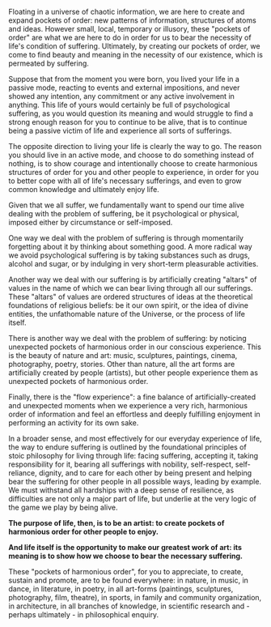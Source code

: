 Floating in a universe of chaotic information, we are here to create and expand pockets of order: new patterns of information, structures of atoms and ideas. However small, local, temporary or illusory, these "pockets of order" are what we are here to do in order for us to bear the necessity of life's condition of suffering.
Ultimately, by creating our pockets of order, we come to find beauty and meaning in the necessity of our existence, which is permeated by suffering.

Suppose that from the moment you were born, you lived your life in a passive mode, reacting to events and external impositions, and never showed any intention, any commitment or any active involvement in anything.
This life of yours would certainly be full of psychological suffering, as you would question its meaning and would struggle to find a strong enough reason for you to continue to be alive, that is to continue being a passive victim of life and experience all sorts of sufferings.

The opposite direction to living your life is clearly the way to go.
The reason you should live in an active mode, and choose to do something instead of nothing, is to show courage and intentionally choose to create harmonious structures of order for you and other people to experience, in order for you to better cope with all of life's necessary sufferings, and even to grow common knowledge and ultimately enjoy life.

Given that we all suffer, we fundamentally want to spend our time alive dealing with the problem of suffering, be it psychological or physical, imposed either by circumstance or self-imposed.

One way we deal with the problem of suffering is through momentarily forgetting about it by thinking about something good.
A more radical way we avoid psychological suffering is by taking substances such as drugs, alcohol and sugar, or by indulging in very short-term pleasurable activities.

Another way we deal with our suffering is by artificially creating "altars" of values in the name of which we can bear living through all our sufferings. These "altars" of values are ordered structures of ideas at the theoretical foundations of religious beliefs: be it our own spirit, or the idea of divine entities, the unfathomable nature of the Universe, or the process of life itself.

There is another way we deal with the problem of suffering: by noticing unexpected pockets of harmonious order in our conscious experience.
This is the beauty of nature and art: music, sculptures, paintings, cinema, photography, poetry, stories.
Other than nature, all the art forms are artificially created by people (artists), but other people experience them as unexpected pockets of harmonious order.

Finally, there is the "flow experience": a fine balance of artificially-created and unexpected moments when we experience a very rich, harmonious order of information and feel an effortless and deeply fulfilling enjoyment in performing an activity for its own sake.

In a broader sense, and most effectively for our everyday experience of life, the way to endure suffering is outlined by the foundational principles of stoic philosophy for living through life: facing suffering, accepting it, taking responsibility for it, bearing all sufferings with nobility, self-respect, self-reliance, dignity, and to care for each other by being present and helping bear the suffering for other people in all possible ways, leading by example.
We must withstand all hardships with a deep sense of resilience, as difficulties are not only a major part of life, but underlie at the very logic of the game we play by being alive.

**The purpose of life, then, is to be an artist: to create pockets of harmonious order for other people to enjoy.**

**And life itself is the opportunity to make our greatest work of art: its meaning is to show how we choose to bear the necessary suffering.**

These "pockets of harmonious order", for you to appreciate, to create, sustain and promote, are to be found everywhere: in nature, in music, in dance, in literature, in poetry, in all art-forms (paintings, sculptures, photography, film, theatre), in sports, in family and community organization, in architecture, in all branches of knowledge, in scientific research and - perhaps ultimately - in philosophical enquiry.
